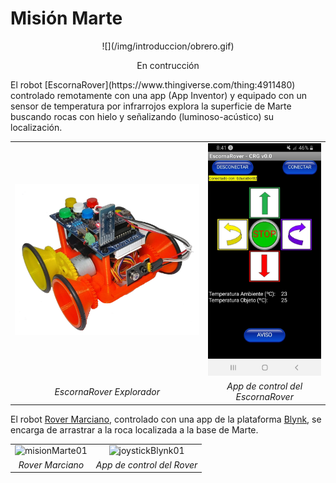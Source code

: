 # **Misión Marte**
<center>
![](/img/introduccion/obrero.gif)

En contrucción
</center>
El robot [EscornaRover](https://www.thingiverse.com/thing:4911480) controlado remotamente con una app (App Inventor) y equipado con un sensor de temperatura por infrarrojos explora la superficie de Marte buscando rocas con hielo y señalizando (luminoso-acústico) su localización.

<center>

|    |    |
| :-:| :-:|
| ![escornaroverSensorTemp](../img/misionMarte/escornaroverSensorTemp.png) | ![appEscornaRover](../img/misionMarte/appEscornaRover.png) |
| _EscornaRover Explorador_ | _App de control del EscornaRover_ |

</center>

El robot [Rover Marciano](http://www.cantabrobots.es/?page_id=1237), controlado con una app de la plataforma [Blynk](https://blynk.uptodown.com/android), se encarga de arrastrar a la roca localizada a la base de Marte.

<center>

|    |    |
| :-:| :-:|
| ![misionMarte01](.../img/misionMarte/misionMarte01.png) | ![joystickBlynk01](.../img/misionMarte/joystickBlynk01.png) |
| _Rover Marciano_ | _App de control del Rover_ |

</center>
